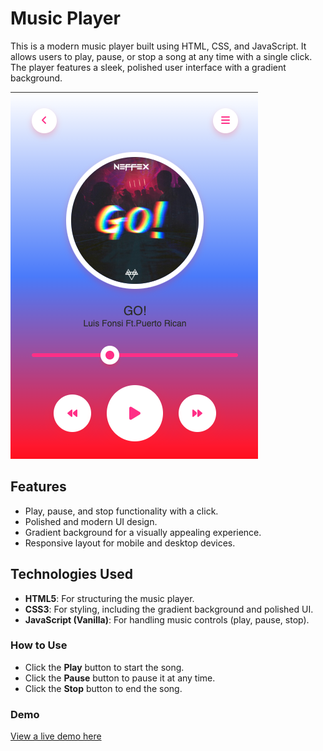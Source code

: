 # Music Player

This is a modern music player built using HTML, CSS, and JavaScript. It allows users to play, pause, or stop a song at any time with a single click. The player features a sleek, polished user interface with a gradient background.

![Music Player Screenshot](screenshot.png) 

## Features

- Play, pause, and stop functionality with a click.
- Polished and modern UI design.
- Gradient background for a visually appealing experience.
- Responsive layout for mobile and desktop devices.

## Technologies Used

- **HTML5**: For structuring the music player.
- **CSS3**: For styling, including the gradient background and polished UI.
- **JavaScript (Vanilla)**: For handling music controls (play, pause, stop).

### How to Use

- Click the **Play** button to start the song.
- Click the **Pause** button to pause it at any time.
- Click the **Stop** button to end the song.


### Demo

[View a live demo here](https://your-demo-link.com)




